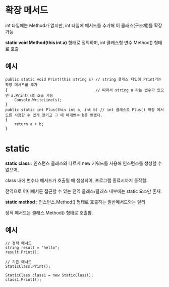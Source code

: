 # 확장 메서드
int 타입에는 Method가 없지만, int 타입에 메서드를 추가해 이 클래스(구조체)를 확장 가능

**static void Method(this int a)** 형태로 정의하며, int 클래스형 변수.Method() 형태로 호출
## 예시
```
public static void Print(this string s) // string 클래스 타입에 Print라는 확장 메서드를 추가
{                                       // 따라서 string a 라는 변수가 있으면 a.Print()로 호출 가능
    Console.WriteLine(s);
}
public static int Plus(this int a, int b) // int 클래스로 Plus() 확장 메서드를 사용할 수 있게 할거고 그 때 매개변수 b를 받겠다.
{
    return a + b;
}
```

# static

**static class** : 인스턴스 클래스와 다르게 new 키워드를 사용해 인스턴스를 생성할 수 없으며, 

class 내에 변수나 메서드가 호출될 때 생성되어, 프로그램 종료시까지 동작함.

전역으로 어디에서든 접근할 수 있는 전역 클래스/클래스 내부에는 static 요소만 존재.



**static method** : 인스턴스.Method() 형태로 호출하는 일반메서드와는 달리 

정적 메서드는 클래스.Method() 형태로 호출함.

## 예시

```
// 정적 메서드
string result = "hello";
result.Print();

// 기존 메서드
StaticClass.Print();

StaticClass class1 = new StaticClass();
class1.Print1();
```
